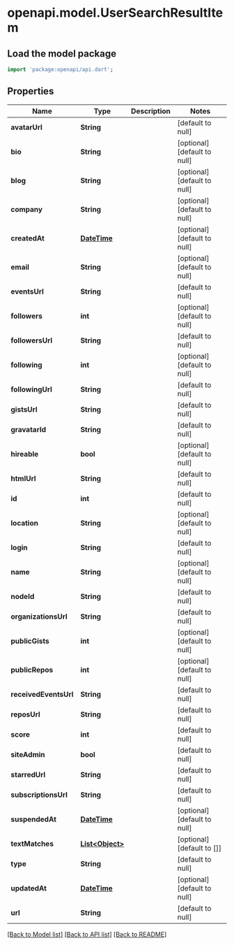 # openapi.model.UserSearchResultItem

## Load the model package
```dart
import 'package:openapi/api.dart';
```

## Properties
Name | Type | Description | Notes
------------ | ------------- | ------------- | -------------
**avatarUrl** | **String** |  | [default to null]
**bio** | **String** |  | [optional] [default to null]
**blog** | **String** |  | [optional] [default to null]
**company** | **String** |  | [optional] [default to null]
**createdAt** | [**DateTime**](DateTime.md) |  | [optional] [default to null]
**email** | **String** |  | [optional] [default to null]
**eventsUrl** | **String** |  | [default to null]
**followers** | **int** |  | [optional] [default to null]
**followersUrl** | **String** |  | [default to null]
**following** | **int** |  | [optional] [default to null]
**followingUrl** | **String** |  | [default to null]
**gistsUrl** | **String** |  | [default to null]
**gravatarId** | **String** |  | [default to null]
**hireable** | **bool** |  | [optional] [default to null]
**htmlUrl** | **String** |  | [default to null]
**id** | **int** |  | [default to null]
**location** | **String** |  | [optional] [default to null]
**login** | **String** |  | [default to null]
**name** | **String** |  | [optional] [default to null]
**nodeId** | **String** |  | [default to null]
**organizationsUrl** | **String** |  | [default to null]
**publicGists** | **int** |  | [optional] [default to null]
**publicRepos** | **int** |  | [optional] [default to null]
**receivedEventsUrl** | **String** |  | [default to null]
**reposUrl** | **String** |  | [default to null]
**score** | **int** |  | [default to null]
**siteAdmin** | **bool** |  | [default to null]
**starredUrl** | **String** |  | [default to null]
**subscriptionsUrl** | **String** |  | [default to null]
**suspendedAt** | [**DateTime**](DateTime.md) |  | [optional] [default to null]
**textMatches** | [**List&lt;Object&gt;**](Object.md) |  | [optional] [default to []]
**type** | **String** |  | [default to null]
**updatedAt** | [**DateTime**](DateTime.md) |  | [optional] [default to null]
**url** | **String** |  | [default to null]

[[Back to Model list]](../README.md#documentation-for-models) [[Back to API list]](../README.md#documentation-for-api-endpoints) [[Back to README]](../README.md)


